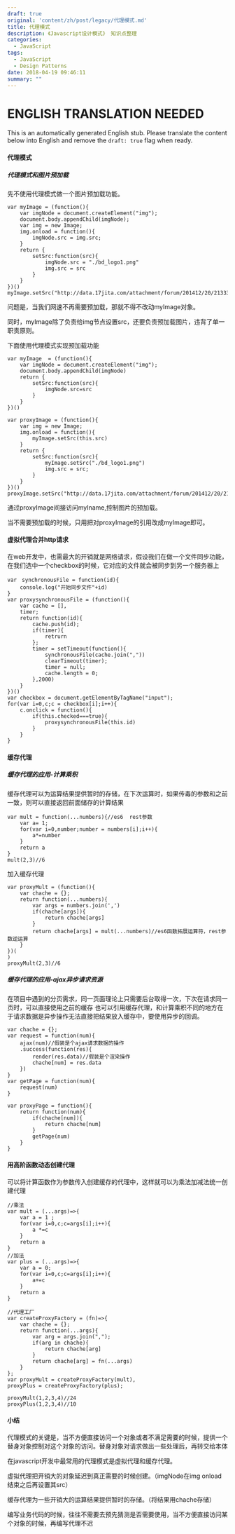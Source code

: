 ```yaml
---
draft: true
original: 'content/zh/post/legacy/代理模式.md'
title: 代理模式
description: 《Javascript设计模式》 知识点整理
categories:
  - JavaScript
tags:
  - JavaScript
  - Design Patterns
date: 2018-04-19 09:46:11
summary: ""
---
```


# ENGLISH TRANSLATION NEEDED

This is an automatically generated English stub. Please translate the content below into English and remove the `draft: true` flag when ready.

<!-- ORIGINAL CHINESE CONTENT STARTS -->
#### 代理模式

##### 代理模式和图片预加载

先不使用代理模式做一个图片预加载功能。

    var myImage = (function(){
        var imgNode = document.createElement("img");
        document.body.appendChild(imgNode);
        var img = new Image;
        img.onload = function(){
            imgNode.src = img.src;
        }
        return {
            setSrc:function(src){
                imgNode.src = "./bd_logo1.png"
                img.src = src
            }
        }
    })()
    myImage.setSrc("http://data.17jita.com/attachment/forum/201412/20/213333npk8mvppcav3rmv8.png")
    
    
问题是，当我们网速不再需要预加载，那就不得不改动myImage对象。

同时，myImage除了负责给img节点设置src，还要负责预加载图片，违背了单一职责原则。

下面使用代理模式实现预加载功能

    var myImage  = (function(){
        var imgNode = document.createElement("img");
        document.body.appendChild(imgNode)
        return {
            setSrc:function(src){
                imgNode.src=src 
            }
        }
    })()
    
    var proxyImage = (function(){
        var img = new Image;
        img.onload = function(){
            myImage.setSrc(this.src)
        }
        return {
            setSrc:function(src){
                myImage.setSrc("./bd_logo1.png")
                img.src = src;
            }
        }
    })()
    proxyImage.setSrc("http://data.17jita.com/attachment/forum/201412/20/213333npk8mvppcav3rmv8.png")


通过proxyImage间接访问myIname,控制图片的预加载。

当不需要预加载的时候，只用把对proxyImage的引用改成myImage即可。

#### 虚拟代理合并http请求

在web开发中，也需最大的开销就是网络请求，假设我们在做一个文件同步功能，在我们选中一个checkbox的时候，它对应的文件就会被同步到另一个服务器上

    var　synchronousFile = function(id){
        console.log("开始同步文件"+id)
    }
    var proxysynchronousFile = (function(){
        var cache = [],
        timer;
        return function(id){
            cache.push(id);
            if(timer){
                retrurn
            };
            timer = setTimeout(function(){
                synchronousFile(cache.join(","))
                clearTimeout(timer);
                timer = null;
                cache.length = 0;
            },2000)
        }
    })()
    var checkbox = document.getElementByTagName("input");
    for(var i=0,c;c = checkbox[i];i++){
        c.onclick = function(){
            if(this.checked===true){
                proxysynchronousFile(this.id)
            }
        }
    }
    
#### 缓存代理

##### 缓存代理的应用-计算乘积

缓存代理可以为运算结果提供暂时的存储，在下次运算时，如果传毒的参数和之前一致，则可以直接返回前面储存的计算结果

    var mult = function(...numbers){//es6  rest参数
        var a= 1;
        for(var i=0,number;number = numbers[i];i++){
            a*=number
        }
        return a
    }
    mult(2,3)//6
    
加入缓存代理

    var proxyMult = (function(){
        var chache = {};
        return function(...numbers){
            var args = numbers.join(',')
            if(chache[args]){
                return chache[args]
            }
            return chache[args] = mult(...numbers)//es6函数拓展运算符，rest参数逆运算
        }        
    })(
    )
    proxyMult(2,3)//6

##### 缓存代理的应用-ajax异步请求资源

在项目中遇到的分页需求，同一页面理论上只需要后台取得一次，下次在请求同一页时，可以直接使用之前的缓存
也可以引用缓存代理，和计算乘积不同的地方在于请求数据是异步操作无法直接把结果放入缓存中，要使用异步的回调。

    var chache = {};
    var request = function(num){
        ajax(num)//假装是个ajax请求数据的操作
        .success(function(res){
            render(res.data)//假装是个渲染操作
            chache[num] = res.data
        })
    }
    var getPage = function(num){
        request(num)
    }
    
    var proxyPage = function(){
        return function(num){
            if(chache[num]){
                return chache[num]
            }
            getPage(num)
        }
    }

#### 用高阶函数动态创建代理

可以将计算函数作为参数传入创建缓存的代理中，这样就可以为乘法加减法统一创建代理
    
    //乘法
    var mult = (...args)=>{
        var a = 1 ;
        for(var i=0,c;c=args[i];i++){
            a *=c
        }
        return a
    }
    //加法
    var plus = (...args)=>{
        var a = 0;
        for(var i=0,c;c=args[i];i++){
            a+=c
        }
        return a
    }
    
    //代理工厂
    var createProxyFactory = (fn)=>{
        var chache = {};
        return function(...args){
            var arg = args.join(",");
            if(arg in chache){
                return chache[arg]
            }
            return chache[arg] = fn(...args)
        }
    };
    var proxyMult = createProxyFactory(mult),
    proxyPlus = createProxyFactory(plus);
    
    proxyMult(1,2,3,4)//24
    proxyPlus(1,2,3,4)//10
    

#### 小结
代理模式的关键是，当不方便直接访问一个对象或者不满足需要的时候，提供一个替身对象控制对这个对象的访问。替身对象对请求做出一些处理后，再转交给本体

在javascript开发中最常用的代理模式是虚拟代理和缓存代理。

虚拟代理把开销大的对象延迟到真正需要的时候创建。（imgNode在img onload结束之后再设置其src）

缓存代理为一些开销大的运算结果提供暂时的存储。（将结果用chache存储）

编写业务代码的时候，往往不需要去预先猜测是否需要使用，当不方便直接访问某个对象的时候，再编写代理不迟
<!-- ORIGINAL CHINESE CONTENT ENDS -->
